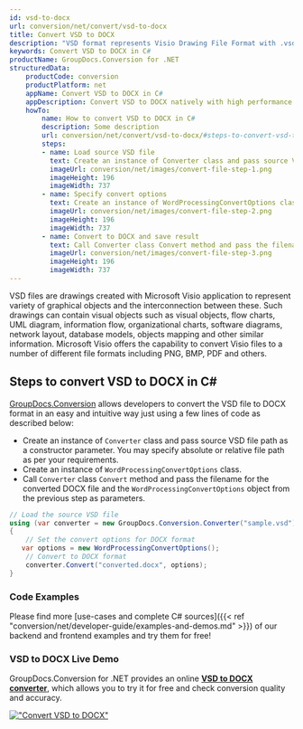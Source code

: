 ```yaml
---
id: vsd-to-docx
url: conversion/net/convert/vsd-to-docx
title: Convert VSD to DOCX
description: "VSD format represents Visio Drawing File Format with .vsd extension. Learn how to convert VSD to DOCX file programmatically in C# language using GroupDocs.Conversion for .NET library."
keywords: Convert VSD to DOCX in C#
productName: GroupDocs.Conversion for .NET
structuredData:
    productCode: conversion
    productPlatform: net
    appName: Convert VSD to DOCX in C#
    appDescription: Convert VSD to DOCX natively with high performance using C# language and server side GroupDocs.Conversion for .NET APIs, without the use of any software like Microsoft or Open Office.
    howTo:
        name: How to convert VSD to DOCX in C# 
        description: Some description
        url: conversion/net/convert/vsd-to-docx/#steps-to-convert-vsd-to-docx-in-c
        steps:
        - name: Load source VSD file 
          text: Create an instance of Converter class and pass source VSD file path as a constructor parameter. You may specify absolute or relative file path as per your requirements. 
          imageUrl: conversion/net/images/convert-file-step-1.png
          imageHeight: 196
          imageWidth: 737
        - name: Specify convert options 
          text: Create an instance of WordProcessingConvertOptions class.
          imageUrl: conversion/net/images/convert-file-step-2.png
          imageHeight: 196
          imageWidth: 737
        - name: Convert to DOCX and save result 
          text: Call Converter class Convert method and pass the filename for the converted HTML file and the WordProcessingConvertOptions object from the previous step as parameters.
          imageUrl: conversion/net/images/convert-file-step-3.png
          imageHeight: 196
          imageWidth: 737
---
```


VSD files are drawings created with Microsoft Visio application to represent variety of graphical objects and the interconnection between these. Such drawings can contain visual objects such as visual objects, flow charts, UML diagram, information flow, organizational charts, software diagrams, network layout, database models, objects mapping and other similar information. Microsoft Visio offers the capability to convert Visio files to a number of different file formats including PNG, BMP, PDF and others.

## Steps to convert VSD to DOCX in C#

[GroupDocs.Conversion](https://products.groupdocs.com/conversion/net) allows developers to convert the VSD file to DOCX format in an easy and intuitive way just using a few lines of code as described below:

* Create an instance of `Converter` class and pass source VSD file path as a constructor parameter. You may specify absolute or relative file path as per your requirements. 
* Create an instance of `WordProcessingConvertOptions` class.
* Call `Converter` class `Convert` method and pass the filename for the converted DOCX file and the `WordProcessingConvertOptions` object from the previous step as parameters.

```csharp
// Load the source VSD file
using (var converter = new GroupDocs.Conversion.Converter("sample.vsd"))
{
    // Set the convert options for DOCX format
   var options = new WordProcessingConvertOptions();
    // Convert to DOCX format
    converter.Convert("converted.docx", options);
}
```

### Code Examples

Please find more [use-cases and complete C# sources]({{< ref "conversion/net/developer-guide/examples-and-demos.md" >}}) of our backend and frontend examples and try them for free!

### VSD to DOCX Live Demo

GroupDocs.Conversion for .NET provides an online [**VSD to DOCX converter**](https://products.groupdocs.app/conversion/vsd-to-docx), which allows you to try it for free and check conversion quality and accuracy.

[!["Convert VSD to DOCX"](conversion/net/images/convert-to-docx/convert-vsd-to-docx.png)](https://products.groupdocs.app/conversion/vsd-to-docx)